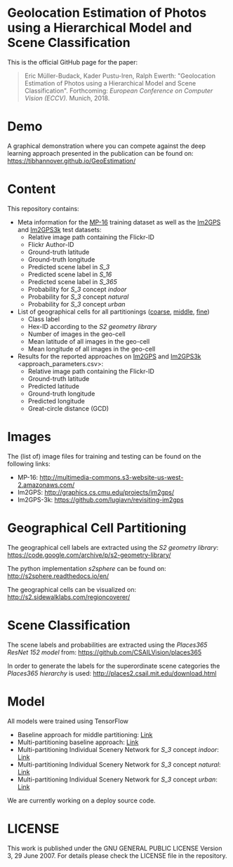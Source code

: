 # Geolocation Estimation of Photos using a Hierarchical Model and Scene Classification
This is the official GitHub page for the paper:

> Eric Müller-Budack, Kader Pustu-Iren, Ralph Ewerth:
"Geolocation Estimation of Photos using a Hierarchical Model and Scene Classification".
Forthcoming: *European Conference on Computer Vision (ECCV).* Munich, 2018.

# Demo

A graphical demonstration where you can compete against the deep learning approach presented in the publication can be found on: https://tibhannover.github.io/GeoEstimation/

# Content

This repository contains:
* Meta information for the
[MP-16](https://github.com/TIBHannover/GeoEstimation/releases/download/v1.0/mp16_places365.csv)
training dataset as well as the [Im2GPS](meta/im2gps_places365.csv) and
[Im2GPS3k](meta/im2gps3k_places365.csv) test datasets:
    - Relative image path containing the Flickr-ID
    - Flickr Author-ID
    - Ground-truth latitude
    - Ground-truth longitude
    - Predicted scene label in *S_3*
    - Predicted scene label in *S_16*
    - Predicted scene label in *S_365*
    - Probability for *S_3* concept *indoor*
    - Probability for *S_3* concept *natural*
    - Probability for *S_3* concept *urban*
* List of geographical cells for all partitionings
([coarse](geo-cells/cells_50_5000.csv),
[middle](geo-cells/cells_50_2000.csv),
[fine](geo-cells/cells_50_1000.csv))
    - Class label
    - Hex-ID according to the *S2 geometry library*
    - Number of images in the geo-cell
    - Mean latitude of all images in the geo-cell
    - Mean longitude of all images in the geo-cell
* Results for the reported approaches on [Im2GPS](results/im2gps) and [Im2GPS3k](results/im2gps3k) <approach_parameters.csv>:
    - Relative image path containing the Flickr-ID
    - Ground-truth latitude
    - Predicted latitude
    - Ground-truth longitude
    - Predicted longitude
    - Great-circle distance (GCD)

# Images

The (list of) image files for training and testing can be found on the following links:
* MP-16: http://multimedia-commons.s3-website-us-west-2.amazonaws.com/
* Im2GPS: http://graphics.cs.cmu.edu/projects/im2gps/
* Im2GPS-3k: https://github.com/lugiavn/revisiting-im2gps

# Geographical Cell Partitioning

The geographical cell labels are extracted using the *S2 geometry library*:
https://code.google.com/archive/p/s2-geometry-library/

The python implementation *s2sphere* can be found on:
http://s2sphere.readthedocs.io/en/

The geographical cells can be visualized on:
http://s2.sidewalklabs.com/regioncoverer/

# Scene Classification

The scene labels and probabilities are extracted using the *Places365 ResNet 152 model* from:
https://github.com/CSAILVision/places365

In order to generate the labels for the superordinate scene categories the *Places365 hierarchy* is used:
http://places2.csail.mit.edu/download.html

# Model

All models were trained using TensorFlow

* Baseline approach for middle partitioning: [Link](https://github.com/TIBHannover/GeoEstimation/releases/download/v1.0/base_L_m.tar.gz)
* Multi-partitioning baseline approach: [Link](https://github.com/TIBHannover/GeoEstimation/releases/download/v1.0/base_M.tar.gz)
* Multi-partitioning Individual Scenery Network for *S_3* concept *indoor*: [Link](https://github.com/TIBHannover/GeoEstimation/releases/download/v1.0/ISN_M_indoor.tar.gz)
* Multi-partitioning Individual Scenery Network for *S_3* concept *natural*: [Link](https://github.com/TIBHannover/GeoEstimation/releases/download/v1.0/ISN_M_natural.tar.gz)
* Multi-partitioning Individual Scenery Network for *S_3* concept *urban*: [Link](https://github.com/TIBHannover/GeoEstimation/releases/download/v1.0/ISN_M_urban.tar.gz)

We are currently working on a deploy source code.

# LICENSE

This work is published under the GNU GENERAL PUBLIC LICENSE Version 3, 29 June 2007. For details please check the
LICENSE file in the repository.
